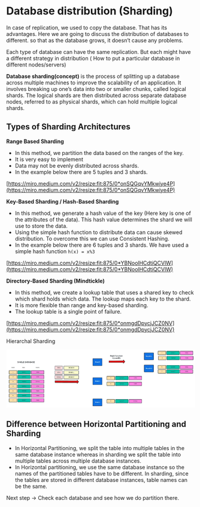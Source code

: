 # Database distribution (Sharding)

In case of replication, we used to copy the database. That has its advantages. Here we are going to discuss the distribution of databases to different. so that as the database grows, it doesn’t cause any problems.

Each type of database can have the same replication. But each might have a different strategy in distribution ( How to put a particular database in different nodes/servers)

**Database sharding(concept)** is the process of splitting up a database across multiple machines to improve the scalability of an application. It involves breaking up one’s data into two or smaller chunks, called logical shards. The logical shards are then distributed across separate database nodes, referred to as physical shards, which can hold multiple logical shards.

## **Types of Sharding Architectures**

**Range Based Sharding**

- In this method, we partition the data based on the ranges of the key.
- It is very easy to implement
- Data may not be evenly distributed across shards.
- In the example below there are 5 tuples and 3 shards.

[https://miro.medium.com/v2/resize:fit:875/0*onSQGqvYMkwiye4P](https://miro.medium.com/v2/resize:fit:875/0*onSQGqvYMkwiye4P)

**Key-Based Sharding / Hash-Based Sharding**

- In this method, we generate a hash value of the key (Here key is one of the attributes of the data). This hash value determines the shard we will use to store the data.
- Using the simple hash function to distribute data can cause skewed distribution. To overcome this we can use Consistent Hashing.
- In the example below there are 6 tuples and 3 shards. We have used a simple hash function `h(x) = x%3`

[https://miro.medium.com/v2/resize:fit:875/0*YBNoolHCdtiQCVlW](https://miro.medium.com/v2/resize:fit:875/0*YBNoolHCdtiQCVlW)

**Directory-Based Sharding (Mindtickle)**

- In this method, we create a lookup table that uses a shared key to check which shard holds which data. The lookup maps each key to the shard.
- It is more flexible than range and key-based sharding.
- The lookup table is a single point of failure.

[https://miro.medium.com/v2/resize:fit:875/0*onmgdDpycjJCZ0NV](https://miro.medium.com/v2/resize:fit:875/0*onmgdDpycjJCZ0NV)

Hierarchal Sharding

![Untitled](Database%20distribution%20(Sharding)/Untitled.png)

## **Difference between Horizontal Partitioning and Sharding**

- In Horizontal Partitioning, we split the table into multiple tables in the same database instance whereas in sharding we split the table into multiple tables across multiple database instances.
- In Horizontal partitioning, we use the same database instance so the names of the partitioned tables have to be different. In sharding, since the tables are stored in different database instances, table names can be the same.

Next step → Check each database and see how we do partition there.